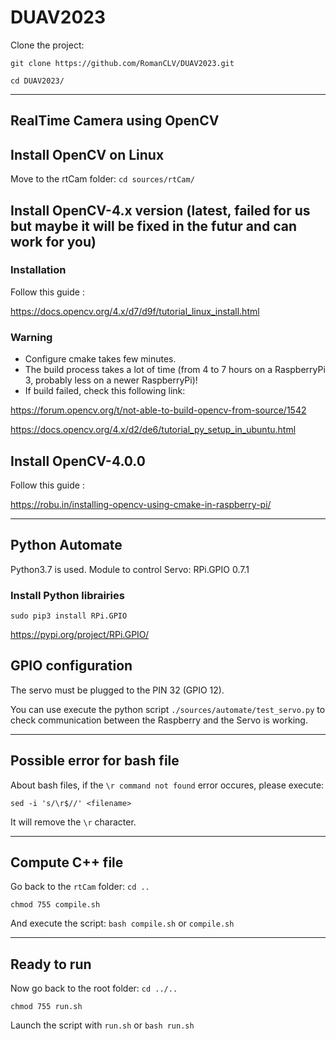 # DUAV2023

Clone the project: 

`git clone https://github.com/RomanCLV/DUAV2023.git`

`cd DUAV2023/`

---

## RealTime Camera using OpenCV

## Install OpenCV on Linux

Move to the rtCam folder:
`cd sources/rtCam/`

## Install OpenCV-4.x version (latest, failed for us but maybe it will be fixed in the futur and can work for you)

### Installation

Follow this guide :

https://docs.opencv.org/4.x/d7/d9f/tutorial_linux_install.html

### Warning
- Configure cmake takes few minutes.
- The build process takes a lot of time (from 4 to 7 hours on a RaspberryPi 3, probably less on a newer RaspberryPi)!
- If build failed, check this following link:

https://forum.opencv.org/t/not-able-to-build-opencv-from-source/1542

https://docs.opencv.org/4.x/d2/de6/tutorial_py_setup_in_ubuntu.html

## Install OpenCV-4.0.0

Follow this guide :

https://robu.in/installing-opencv-using-cmake-in-raspberry-pi/

---

## Python Automate

Python3.7 is used.
Module to control Servo: RPi.GPIO 0.7.1 

### Install Python librairies

`sudo pip3 install RPi.GPIO`

https://pypi.org/project/RPi.GPIO/

## GPIO configuration
The servo must be plugged to the PIN 32 (GPIO 12).

You can use execute the python script `./sources/automate/test_servo.py` to check communication between the Raspberry and the Servo is working.

---

## Possible error for bash file
About bash files, if the `\r command not found` error occures, please execute:

`sed -i 's/\r$//' <filename>`

It will remove the `\r` character.

---

## Compute C++ file

Go back to the `rtCam` folder: `cd ..`

`chmod 755 compile.sh`

And execute the script: `bash compile.sh` or `compile.sh`

---

## Ready to run

Now go back to the root folder: `cd ../..`

`chmod 755 run.sh`

Launch the script with `run.sh` or `bash run.sh`
